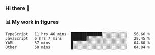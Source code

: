### Hi there 👋

### 📊 My work in figures

<!--START_SECTION:waka-->

```text
TypeScript   11 hrs 46 mins  ██████████████░░░░░░░░░░░   56.66 %
JavaScript   6 hrs 7 mins    ███████▒░░░░░░░░░░░░░░░░░   29.45 %
YAML         57 mins         █░░░░░░░░░░░░░░░░░░░░░░░░   04.60 %
Other        50 mins         █░░░░░░░░░░░░░░░░░░░░░░░░   04.04 %
```

<!--END_SECTION:waka-->
